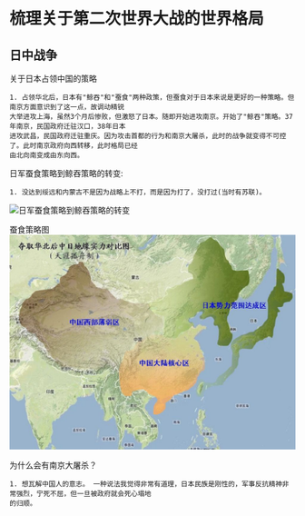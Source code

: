 # 梳理关于第二次世界大战的世界格局

## 日中战争

关于日本占领中国的策略
```
1. 占领华北后，日本有"鲸吞"和"蚕食"两种政策，但蚕食对于日本来说是更好的一种策略。但南京方面意识到了这一点，故调动精锐
大举进攻上海，虽然3个月后惨败，但激怒了日本。随即开始进攻南京。开始了"鲸吞"策略。37年南京，民国政府迁驻汉口，38年日本
进攻武昌，民国政府迁驻重庆。因为攻击首都的行为和南京大屠杀，此时的战争就变得不可控了。此时南京政府向西转移，此时格局已经
由北向南变成由东向西。

```
日军蚕食策略到鲸吞策略的转变:
```
1. 没达到绥远和内蒙古不是因为战略上不打，而是因为打了，没打过(当时有苏联)。
```
![日军蚕食策略到鲸吞策略的转变](./关于第二次世界大战/日军蚕食策略到鲸吞策略的转变.png)

蚕食策略图
![蚕食策略图](./关于第二次世界大战/蚕食策略图.png)

为什么会有南京大屠杀？
```
1. 想瓦解中国人的意志。 一种说法我觉得非常有道理，日本民族是刚性的，军事反抗精神非常强烈，宁死不屈，但一旦被政府就会死心塌地
的归顺。
```

